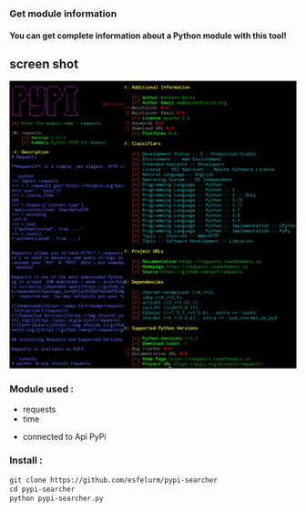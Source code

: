 ### Get module information 

#### You can get complete information about a Python module with this tool! 

## screen shot 
<img src="screen/screen.jpg">

### Module used :
- requests
- time

* connected to Api PyPi

### Install :

```
git clone https://github.com/esfelurm/pypi-searcher
cd pypi-searcher
python pypi-searcher.py
```
